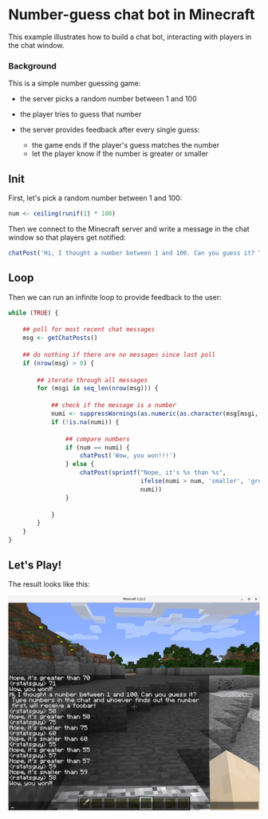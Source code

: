 # Number-guess chat bot in Minecraft

This example illustrates how to build a chat bot, interacting with players in the chat window.

### Background

This is a simple number guessing game:

* the server picks a random number between 1 and 100
* the player tries to guess that number
* the server provides feedback after every single guess:

    * the game ends if the player's guess matches the number
    * let the player know if the number is greater or smaller

## Init

First, let's pick a random number between 1 and 100:


```r
num <- ceiling(runif(1) * 100)
```

Then we connect to the Minecraft server and write a message in the chat window so that players get notified:

```r
chatPost('Hi, I thought a number between 1 and 100. Can you guess it? Type numbers in the chat window!')
```

## Loop

Then we can run an infinite loop to provide feedback to the user:

```r
while (TRUE) {

    ## poll for most recent chat messages
    msg <- getChatPosts()

    ## do nothing if there are no messages since last poll
    if (nrow(msg) > 0) {

        ## iterate through all messages
        for (msgi in seq_len(nrow(msg))) {

            ## check if the message is a number
            numi <- suppressWarnings(as.numeric(as.character(msg[msgi, 'message'])))
            if (!is.na(numi)) {

                ## compare numbers
                if (num == numi) {
                    chatPost('Wow, you won!!!')
                } else {
                    chatPost(sprintf("Nope, it's %s than %s",
                                     ifelse(numi > num, 'smaller', 'greater'),
                                     numi))
                }

            }
        }
    }
}
```

## Let's Play!

The result looks like this:

![](figure/guessnum.png)
